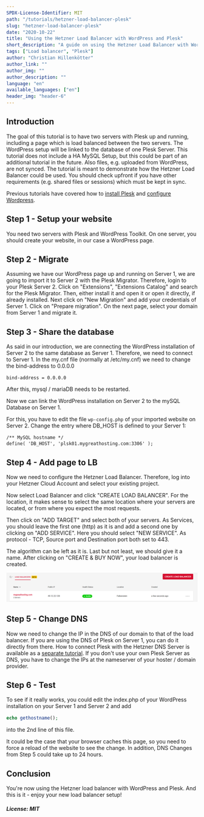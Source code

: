 ```yaml
---
SPDX-License-Identifier: MIT
path: "/tutorials/hetzner-load-balancer-plesk"
slug: "hetzner-load-balancer-plesk"
date: "2020-10-22"
title: "Using the Hetzner Load Balancer with WordPress and Plesk"
short_description: "A guide on using the Hetzner Load Balancer with WordPress and Plesk"
tags: ["Load balancer", "Plesk"]
author: "Christian Hillenkötter"
author_link: ""
author_img: ""
author_description: ""
language: "en"
available_languages: ["en"]
header_img: "header-6"
---
```


## Introduction

The goal of this tutorial is to have two servers with Plesk up and running, including a page which is load balanced between the two servers. The WordPress setup will be linked to the database of one Plesk Server. This tutorial does not include a HA MySQL Setup, but this could be part of an additional tutorial in the future. Also files, e.g. uploaded from WordPress, are not synced. The tutorial is meant to demonstrate how the Hetzner Load Balancer could be used. You should check upfront if you have other requirements (e.g. shared files or sessions) which must be kept in sync.

Previous tutorials have covered how to [install Plesk](/tutorials/install-plesk-cloud-server) and [configure Wordpress](/tutorials/wordpress-with-plesk).

## Step 1 - Setup your website

You need two servers with Plesk and WordPress Toolkit. On one server, you should create your website, in our case a WordPress page.

## Step 2 - Migrate

Assuming we have our WordPress page up and running on Server 1, we are going to import it to Server 2 with the Plesk Migrator. Therefore, login to your Plesk Server 2. Click on "Extensions", "Extensions Catalog" and search for the Plesk Migrator. Then, either install it and open it or open it directly, if already installed. Next click on "New Migration" and add your credentials of Server 1. Click on "Prepare migration". On the next page, select your domain from Server 1 and migrate it.

## Step 3 - Share the database

As said in our introduction, we are connecting the WordPress installation of Server 2 to the same database as Server 1. Therefore, we need to connect to Server 1. In the my.cnf file (normally at /etc/my.cnf) we need to change the bind-address to 0.0.0.0

```
bind-address = 0.0.0.0
```

After this, mysql / mariaDB needs to be restarted.

Now we can link the WordPress installation on Server 2 to the mySQL Database on Server 1.

For this, you have to edit the file `wp-config.php` of your imported website on Server 2. Change the entry where DB_HOST is defined to your Server 1:

```mysql
/** MySQL hostname */
define( 'DB_HOST', 'plsk01.mygreathosting.com:3306' );
```

## Step 4 - Add page to LB

Now we need to configure the Hetzner Load Balancer. Therefore, log into your Hetzner Cloud Account and select your existing project.

Now select Load Balancer and click "CREATE LOAD BALANCER". For the location, it makes sense to select the same location where your servers are located, or from where you expect the most requests.

Then click on "ADD TARGET" and select both of your servers. As Services, you should leave the first one (http) as it is and add a second one by clicking on "ADD SERVICE". Here you should select "NEW SERVICE". As protocol - TCP, Source port and Destination port both set to 443.

The algorithm can be left as it is. Last but not least, we should give it a name. After clicking on "CREATE & BUY NOW", your load balancer is created.

![Load Balancer](images/load_balancer.png)

## Step 5 - Change DNS

Now we need to change the IP in the DNS of our domain to that of the load balancer. If you are using the DNS of Plesk on Server 1, you can do it directly from there. How to connect Plesk with the Hetzner DNS Server is available as a [separate tutorial](/tutorials/plesk-hetzner-dns). If you don't use your own Plesk Server as DNS, you have to change the IPs at the nameserver of your hoster / domain provider.

## Step 6 - Test

To see if it really works, you could edit the index.php of your WordPress installation on your Server 1 and Server 2 and add

```php
echo gethostname();
```

into the 2nd line of this file.

It could be the case that your browser caches this page, so you need to force a reload of the website to see the change. In addition, DNS Changes from Step 5 could take up to 24 hours.

## Conclusion

You're now using the Hetzner load balancer with WordPress and Plesk. And this is it - enjoy your new load balancer setup!

##### License: MIT

<!--

Contributor's Certificate of Origin

By making a contribution to this project, I certify that:

(a) The contribution was created in whole or in part by me and I have
    the right to submit it under the license indicated in the file; or

(b) The contribution is based upon previous work that, to the best of my
    knowledge, is covered under an appropriate license and I have the
    right under that license to submit that work with modifications,
    whether created in whole or in part by me, under the same license
    (unless I am permitted to submit under a different license), as
    indicated in the file; or

(c) The contribution was provided directly to me by some other person
    who certified (a), (b) or (c) and I have not modified it.

(d) I understand and agree that this project and the contribution are
    public and that a record of the contribution (including all personal
    information I submit with it, including my sign-off) is maintained
    indefinitely and may be redistributed consistent with this project
    or the license(s) involved.

Signed-off-by: Christian Hillenkötter

-->
